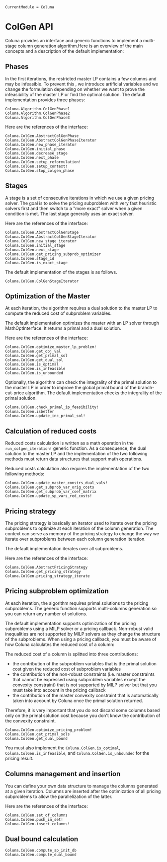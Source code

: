 ```@meta
CurrentModule = Coluna
```

# ColGen API

Coluna provides an interface and generic functions to implement a multi-stage column
generation algorithm.Here is an overview of the main concepts and a description of the 
default implementation:

## Phases

In the first iterations, the restricted master LP contains a few columns and may be 
infeasible. To prevent this , we introduce artificial variables and we change the 
formulation depending on whether we want to prove the infeasibility of the master LP or find 
the optimal solution. The default implementation provides three phases:

```@docs
Coluna.Algorithm.ColGenPhase1
Coluna.Algorithm.ColGenPhase2
Coluna.Algorithm.ColGenPhase3
```

Here are the references of the interface:

```@docs
Coluna.ColGen.AbstractColGenPhase
Coluna.ColGen.AbstractColGenPhaseIterator
Coluna.ColGen.new_phase_iterator
Coluna.ColGen.initial_phase
Coluna.ColGen.decrease_stage
Coluna.ColGen.next_phase
Coluna.ColGen.setup_reformulation!
Coluna.ColGen.setup_context!
Coluna.ColGen.stop_colgen_phase
```

## Stages

A stage is a set of consecutive iterations in which we use a given pricing solver. 
The goal is to solve the pricing subproblem with very fast heuristic solvers first and then
switch to a "more exact" solver when a given condition is met. The last stage generally uses
an exact solver.

Here are the references of the interface:

```@docs
Coluna.ColGen.AbstractColGenStage
Coluna.ColGen.AbstractColGenStageIterator
Coluna.ColGen.new_stage_iterator
Coluna.ColGen.initial_stage
Coluna.ColGen.next_stage
Coluna.ColGen.get_pricing_subprob_optimizer
Coluna.ColGen.stage_id
Coluna.ColGen.is_exact_stage
```

The default implementation of the stages is as follows.

```@docs
Coluna.ColGen.ColGenStageIterator
```

## Optimization of the Master

At each iteration, the algorithm requires a dual solution to the master LP to compute the
reduced cost of subproblem variables.

The default implementation optimizes the master with an LP solver through MathOptInterface.
It returns a primal and a dual solution.

Here are the references of the interface:

```@docs
Coluna.ColGen.optimize_master_lp_problem!
Coluna.ColGen.get_obj_val
Coluna.ColGen.get_primal_sol
Coluna.ColGen.get_dual_sol
Coluna.ColGen.is_optimal
Coluna.ColGen.is_infeasible
Coluna.ColGen.is_unbounded
```

Optionally, the algorithm can check the integrality of
the primal solution to the master LP in order to improve the global primal bound of the branch-cut-price algorithm.
The default implementation checks the integrality of the primal solution.

```@docs
Coluna.ColGen.check_primal_ip_feasibility!
Coluna.ColGen.isbetter
Coluna.ColGen.update_inc_primal_sol!
```

## Calculation of reduced costs

Reduced costs calculation is written as a math operation in the `run_colgen_iteration!` 
generic function. As a consequence, the dual solution to the master LP and the 
implementation of the two following methods must return data structures that support math operations.

Reduced costs calculation also requires the implementation of the two following methods:

```@docs
Coluna.ColGen.update_master_constrs_dual_vals!
Coluna.ColGen.get_subprob_var_orig_costs
Coluna.ColGen.get_subprob_var_coef_matrix
Coluna.ColGen.update_sp_vars_red_costs!
```

## Pricing strategy

The pricing strategy is basically an iterator used to iterate over the pricing subproblems
to optimize at each iteration of the column generation. The context can serve as memory of
the pricing strategy to change the way we iterate over subproblems between each column
generation iteration.

The default implementation iterates over all subproblems.

Here are the references of the interface:

```@docs
Coluna.ColGen.AbstractPricingStrategy
Coluna.ColGen.get_pricing_strategy
Coluna.ColGen.pricing_strategy_iterate
```

## Pricing subproblem optimization

At each iteration, the algorithm requires primal solutions to the pricing subproblems. The generic function supports multi-columns generation so you can return any number of solutions.

The default implementation supports optimization of the pricing subproblems using a MILP solver or a pricing callback. Non-robust valid inequalities are not supported by MILP solvers as they change the structure of the subproblems. When using a pricing callback, you must be aware of how Coluna calculates the reduced cost of a column:

The reduced cost of a column is splitted into three contributions:
- the contribution of the subproblem variables that is the primal solution cost given the reduced cost of subproblem variables
- the contribution of the non-robust constraints (i.e. master constraints that cannot be expressed using subproblem variables except the convexity constraint) that is not supported by MILP solver but that you must take into account in the pricing callback
- the contribution of the master convexity constraint that is automatically taken into account by Coluna once the primal solution returned.

Therefore, it is very important that you do not discard some columns based only on the primal solution cost because you don't know the contribution of the convexity constraint.


```@docs
Coluna.ColGen.optimize_pricing_problem!
Coluna.ColGen.get_primal_sols
Coluna.ColGen.get_dual_bound
```

You must also implement the `Coluna.ColGen.is_optimal`, `Coluna.ColGen.is_infeasible`, and
`Coluna.ColGen.is_unbounded` for the pricing result.

## Columns management and insertion

You can define your own data structure to manage the columns generated at a given iteration. Columns are inserted after the optimization of all pricing subproblems to allow the parallelization of the latter.

Here are the references of the interface:

```@docs
Coluna.ColGen.set_of_columns
Coluna.ColGen.push_in_set!
Coluna.ColGen.insert_columns!
```

## Dual bound calculation

```@docs
Coluna.ColGen.compute_sp_init_db
Coluna.ColGen.compute_dual_bound
```

